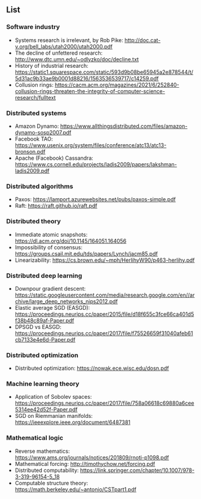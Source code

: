 ## List

### Software industry
- Systems research is irrelevant, by Rob Pike: http://doc.cat-v.org/bell_labs/utah2000/utah2000.pdf
- The decline of unfettered research: http://www.dtc.umn.edu/~odlyzko/doc/decline.txt
- History of industrial research: https://static1.squarespace.com/static/593d9b08be65945a2e878544/t/5d31ac9b33ae9b0001d88216/1563536539717/c14259.pdf
- Collusion rings: https://cacm.acm.org/magazines/2021/6/252840-collusion-rings-threaten-the-integrity-of-computer-science-research/fulltext

### Distributed systems
- Amazon Dynamo: https://www.allthingsdistributed.com/files/amazon-dynamo-sosp2007.pdf
- Facebook TAO: https://www.usenix.org/system/files/conference/atc13/atc13-bronson.pdf
- Apache (Facebook) Cassandra: https://www.cs.cornell.edu/projects/ladis2009/papers/lakshman-ladis2009.pdf

### Distributed algorithms
- Paxos: https://lamport.azurewebsites.net/pubs/paxos-simple.pdf
- Raft: https://raft.github.io/raft.pdf

### Distributed theory
- Immediate atomic snapshots: https://dl.acm.org/doi/10.1145/164051.164056
- Impossibility of consensus: https://groups.csail.mit.edu/tds/papers/Lynch/jacm85.pdf
- Linearizability: https://cs.brown.edu/~mph/HerlihyW90/p463-herlihy.pdf

### Distributed deep learning
- Downpour gradient descent: https://static.googleusercontent.com/media/research.google.com/en//archive/large_deep_networks_nips2012.pdf
- Elastic average SGD (EASGD): https://proceedings.neurips.cc/paper/2015/file/d18f655c3fce66ca401d5f38b48c89af-Paper.pdf
- DPSGD vs EASGD: https://proceedings.neurips.cc/paper/2017/file/f75526659f31040afeb61cb7133e4e6d-Paper.pdf

### Distributed optimization
- Distributed optimization: https://nowak.ece.wisc.edu/dosn.pdf

### Machine learning theory
- Application of Sobolev spaces: https://proceedings.neurips.cc/paper/2017/file/758a06618c69880a6cee5314ee42d52f-Paper.pdf
- SGD on Riemmanian manifolds: https://ieeexplore.ieee.org/document/6487381

### Mathematical logic
- Reverse mathematics: https://www.ams.org/journals/notices/201809/rnoti-p1098.pdf
- Mathematical forcing: http://timothychow.net/forcing.pdf
- Distributed computability: https://link.springer.com/chapter/10.1007/978-3-319-96154-5_18
- Computable structure theory: https://math.berkeley.edu/~antonio/CSTpart1.pdf
